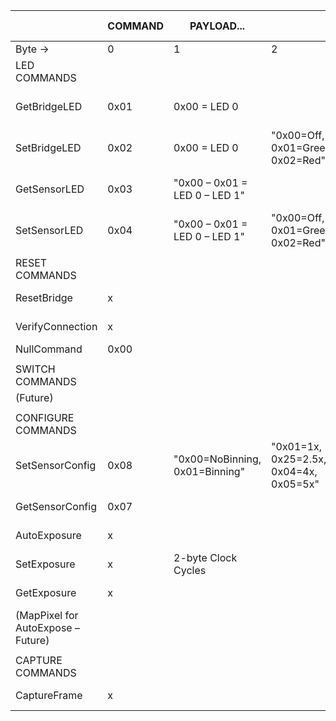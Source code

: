 |                                    | COMMAND | PAYLOAD...                     |                                        |                |  | SERIAL REPLY           |                            |  | SENSOR REPLY           |                                   |                                        |                |   |           |   |
|------------------------------------|---------|--------------------------------|----------------------------------------|----------------|--|------------------------|----------------------------|--|------------------------|-----------------------------------|----------------------------------------|----------------|---|-----------|---|
| Byte →                             | 0       | 1                              | 2                                      | 3              |  | 0                      | 1                          |  | 0                      | 1                                 | 2                                      | 3              | 4 | 5         | 6 |
| LED COMMANDS                       |         |                                |                                        |                |  |                        |                            |  |                        |                                   |                                        |                |   |           |   |
| GetBridgeLED                       | 0x01    | 0x00 = LED 0                   |                                        |                |  | "0x00=OK, 0x01+=Error" | "00=Off, 01=Green, 02=Red" |  |                        |                                   |                                        |                |   |           |   |
| SetBridgeLED                       | 0x02    | 0x00 = LED 0                   | "0x00=Off, 0x01=Green, 0x02=Red"       |                |  | "0x00=OK, 0x01+=Error" |                            |  |                        |                                   |                                        |                |   |           |   |
| GetSensorLED                       | 0x03    | "0x00 – 0x01 = LED 0 – LED 1"  |                                        |                |  | "0x00=OK, 0x01+=Error" |                            |  | "0x00=OK, 0x01+=Error" | "0x00=Off, 0x01=Green,  0X02=Red" |                                        |                |   |           |   |
| SetSensorLED                       | 0x04    | "0x00 – 0x01 = LED 0 – LED 1"  | "0x00=Off, 0x01=Green, 0x02=Red"       |                |  | "0x00=OK, 0x01+=Error" |                            |  | "0x00=OK, 0x01+=Error" |                                   |                                        |                |   |           |   |
|                                    |         |                                |                                        |                |  |                        |                            |  |                        |                                   |                                        |                |   |           |   |
| RESET COMMANDS                     |         |                                |                                        |                |  |                        |                            |  |                        |                                   |                                        |                |   |           |   |
| ResetBridge                        | x       |                                |                                        |                |  | "0x00=OK, 0x01+=Error" |                            |  |                        |                                   |                                        |                |   |           |   |
| VerifyConnection                   | x       |                                |                                        |                |  | "0x00=OK, 0x01+=Error" |                            |  |                        |                                   |                                        |                |   |           |   |
| NullCommand                        | 0x00    |                                |                                        |                |  |                        |                            |  |                        |                                   |                                        |                |   |           |   |
|                                    |         |                                |                                        |                |  |                        |                            |  |                        |                                   |                                        |                |   |           |   |
| SWITCH COMMANDS                    |         |                                |                                        |                |  |                        |                            |  |                        |                                   |                                        |                |   |           |   |
| (Future)                           |         |                                |                                        |                |  |                        |                            |  |                        |                                   |                                        |                |   |           |   |
|                                    |         |                                |                                        |                |  |                        |                            |  |                        |                                   |                                        |                |   |           |   |
| CONFIGURE COMMANDS                 |         |                                |                                        |                |  |                        |                            |  |                        |                                   |                                        |                |   |           |   |
| SetSensorConfig                    | 0x08    | "0x00=NoBinning, 0x01=Binning" | "0x01=1x, 0x25=2.5x, 0x04=4x, 0x05=5x" | "0b11111 0x1F" |  | "0x00=OK, 0x01+=Error" |                            |  | "0x00=OK, 0x01+=Error" | "0x00=NoBinning, 0x01=Binning"    | "0x01=1x, 0x25=2.5x, 0x04=4x, 0x05=5x" | "0b11111 0x1F" |   |           |   |
| GetSensorConfig                    | 0x07    |                                |                                        |                |  | "0x00=OK, 0x01+=Error" |                            |  | "0x00=OK, 0x01+=Error" | 2-byte Clock Cycles               |                                        |                |   |           |   |
| AutoExposure                       | x       |                                |                                        |                |  | "0x00=OK, 0x01+=Error" |                            |  | "0x00=OK, 0x01+=Error" | 2-byte Clock Cycles               |                                        |                |   |           |   |
| SetExposure                        | x       | 2-byte Clock Cycles            |                                        |                |  | "0x00=OK, 0x01+=Error" |                            |  | "0x00=OK, 0x01+=Error" |                                   |                                        |                |   |           |   |
| GetExposure                        | x       |                                |                                        |                |  | "0x00=OK, 0x01+=Error" |                            |  | "0x00=OK, 0x01+=Error" | 2-byte Clock Cycles               |                                        |                |   |           |   |
| (MapPixel for AutoExpose – Future) |         |                                |                                        |                |  |                        |                            |  |                        |                                   |                                        |                |   |           |   |
|                                    |         |                                |                                        |                |  |                        |                            |  |                        |                                   |                                        |                |   |           |   |
| CAPTURE COMMANDS                   |         |                                |                                        |                |  |                        |                            |  |                        |                                   |                                        |                |   |           |   |
| CaptureFrame                       | x       |                                |                                        |                |  | "0x00=OK, 0x01+=Error" |                            |  | "0x00=OK, 0x01+=Error" | 1 – 32765 (# pixels)              | "0x00=OK, 0x01+=Error"                 | PIXEL 1        |   | PIXEL2... |   |

